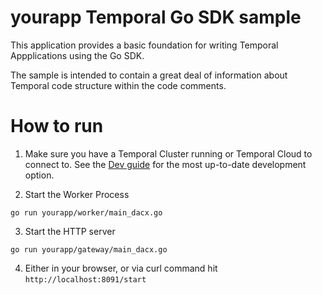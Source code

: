 # yourapp Temporal Go SDK sample

This application provides a basic foundation for writing Temporal Appplications using the Go SDK.

The sample is intended to contain a great deal of information about Temporal code structure within the code comments.

# How to run

1. Make sure you have a Temporal Cluster running or Temporal Cloud to connect to.
See the [Dev guide](https://docs.temporal.io/application-development/foundations#run-a-development-cluster) for the most up-to-date development option.

2. Start the Worker Process

```
go run yourapp/worker/main_dacx.go
```

3. Start the HTTP server

```
go run yourapp/gateway/main_dacx.go
```

4. Either in your browser, or via curl command hit `http://localhost:8091/start`
